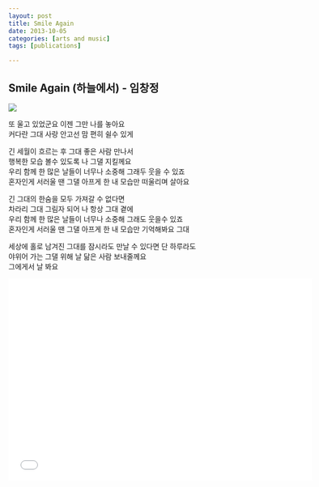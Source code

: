 ```yaml
---
layout: post
title: Smile Again
date: 2013-10-05
categories: [arts and music]
tags: [publications]

---
```


Smile Again (하늘에서) - 임창정
---

![](http://sungsoo.github.com/images/smile-again.jpg)

또 울고 있었군요 이젠 그만 나를 놓아요  
커다란 그대 사랑 안고선 맘 편히 쉴수 있게



긴 세월이 흐르는 후 그대 좋은 사람 만나서  
행복한 모습 볼수 있도록 나 그댈 지킬께요  
우리 함께 한 많은 날들이 너무나 소중해 그래두 웃을 수 있죠  
혼자인게 서러울 땐 그댈 아프게 한 내 모습만 떠울리며 살아요


긴 그대의 한숨을 모두 가져갈 수 없다면  
차라리 그대 그림자 되어 나 항상 그대 곁에  
우리 함께 한 많은 날들이 너무나 소중해 그래도 웃을수 있죠  
혼자인게 서러울 땐 그댈 아프게 한 내 모습만 기억해봐요 그대


세상에 홀로 남겨진 그대를 잠시라도 만날 수 있다면 단 하루라도  
야위어 가는 그댈 위해 날 닮은 사람 보내줄께요  
그에게서 날 봐요

<iframe width="600" height="400" src="//www.youtube.com/embed/erGN98S4yGk" frameborder="0" allowfullscreen></iframe>


